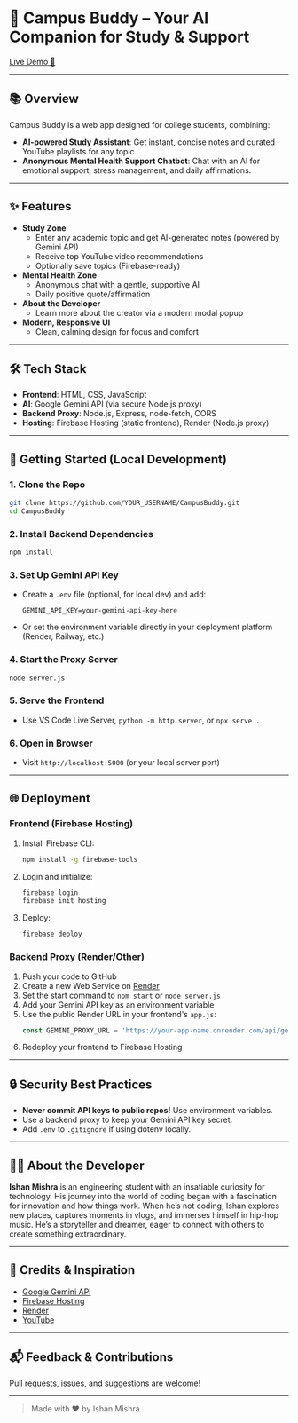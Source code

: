 # 🌟 Campus Buddy – Your AI Companion for Study & Support

[Live Demo 🚀](https://campusbuddyiem.web.app)

---

## 📚 Overview
Campus Buddy is a web app designed for college students, combining:
- **AI-powered Study Assistant**: Get instant, concise notes and curated YouTube playlists for any topic.
- **Anonymous Mental Health Support Chatbot**: Chat with an AI for emotional support, stress management, and daily affirmations.

---

## ✨ Features
- **Study Zone**
  - Enter any academic topic and get AI-generated notes (powered by Gemini API)
  - Receive top YouTube video recommendations
  - Optionally save topics (Firebase-ready)
- **Mental Health Zone**
  - Anonymous chat with a gentle, supportive AI
  - Daily positive quote/affirmation
- **About the Developer**
  - Learn more about the creator via a modern modal popup
- **Modern, Responsive UI**
  - Clean, calming design for focus and comfort

---

## 🛠️ Tech Stack
- **Frontend**: HTML, CSS, JavaScript
- **AI**: Google Gemini API (via secure Node.js proxy)
- **Backend Proxy**: Node.js, Express, node-fetch, CORS
- **Hosting**: Firebase Hosting (static frontend), Render (Node.js proxy)

---

## 🚀 Getting Started (Local Development)

### 1. Clone the Repo
```sh
git clone https://github.com/YOUR_USERNAME/CampusBuddy.git
cd CampusBuddy
```

### 2. Install Backend Dependencies
```sh
npm install
```

### 3. Set Up Gemini API Key
- Create a `.env` file (optional, for local dev) and add:
  ```
  GEMINI_API_KEY=your-gemini-api-key-here
  ```
- Or set the environment variable directly in your deployment platform (Render, Railway, etc.)

### 4. Start the Proxy Server
```sh
node server.js
```

### 5. Serve the Frontend
- Use VS Code Live Server, `python -m http.server`, or `npx serve .`

### 6. Open in Browser
- Visit `http://localhost:5000` (or your local server port)

---

## 🌐 Deployment

### **Frontend (Firebase Hosting)**
1. Install Firebase CLI:
   ```sh
   npm install -g firebase-tools
   ```
2. Login and initialize:
   ```sh
   firebase login
   firebase init hosting
   ```
3. Deploy:
   ```sh
   firebase deploy
   ```

### **Backend Proxy (Render/Other)**
1. Push your code to GitHub
2. Create a new Web Service on [Render](https://render.com/)
3. Set the start command to `npm start` or `node server.js`
4. Add your Gemini API key as an environment variable
5. Use the public Render URL in your frontend's `app.js`:
   ```js
   const GEMINI_PROXY_URL = 'https://your-app-name.onrender.com/api/gemini';
   ```
6. Redeploy your frontend to Firebase Hosting

---

## 🔒 Security Best Practices
- **Never commit API keys to public repos!** Use environment variables.
- Use a backend proxy to keep your Gemini API key secret.
- Add `.env` to `.gitignore` if using dotenv locally.

---

## 👨‍💻 About the Developer
**Ishan Mishra** is an engineering student with an insatiable curiosity for technology. His journey into the world of coding began with a fascination for innovation and how things work. When he’s not coding, Ishan explores new places, captures moments in vlogs, and immerses himself in hip-hop music. He’s a storyteller and dreamer, eager to connect with others to create something extraordinary.

---

## 🤝 Credits & Inspiration
- [Google Gemini API](https://aistudio.google.com/app/apikey)
- [Firebase Hosting](https://firebase.google.com/)
- [Render](https://render.com/)
- [YouTube](https://youtube.com/)

---

## 📬 Feedback & Contributions
Pull requests, issues, and suggestions are welcome!

---

> Made with ❤️ by Ishan Mishra 
